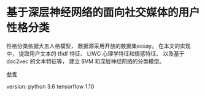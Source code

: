 # 基于深层神经网络的面向社交媒体的用户性格分类
性格分类依据大五人格模型， 数据源采用开放的数据集essay。 在本文的实现中，
提取用户文本的 tfidf 特征、 LIWC 心理学特征和情感特征、 以及基于 doc2vec 的文本特征等，
建立 SVM 和深层神经网络的分类模型。

[参考](https://github.com/SenticNet/personality-detection)

version:
python 3.6
tensorflow 1.10